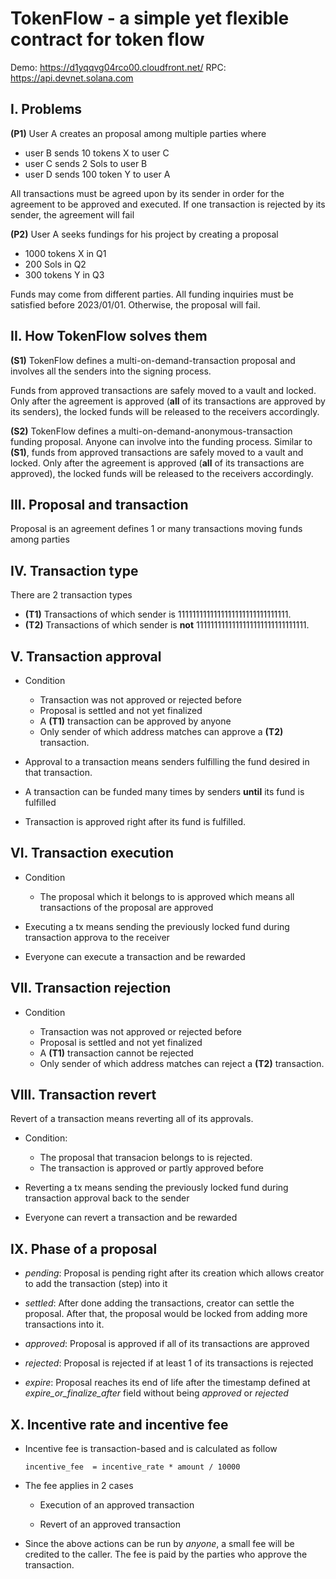 # TokenFlow - a simple yet flexible contract for token flow

Demo: https://d1yqqvg04rco00.cloudfront.net/
RPC: https://api.devnet.solana.com

## I. Problems

**(P1)** User A creates an proposal among multiple parties where

- user B sends 10 tokens X to user C
- user C sends 2 Sols to user B
- user D sends 100 token Y to user A

All transactions must be agreed upon by its sender in order for the agreement to be approved and executed. If one transaction is rejected by its sender, the agreement will fail

**(P2)** User A seeks fundings for his project by creating a proposal

- 1000 tokens X in Q1
- 200 Sols in Q2
- 300 tokens Y in Q3

Funds may come from different parties. All funding inquiries must be satisfied before 2023/01/01. Otherwise, the proposal will fail.

## II. How TokenFlow solves them

**(S1)** TokenFlow defines a multi-on-demand-transaction proposal and involves all the senders into the signing process.

Funds from approved transactions are safely moved to a vault and locked. Only after the agreement is approved (**all** of its transactions are approved by its senders), the locked funds will be released to the receivers accordingly.

**(S2)** TokenFlow defines a multi-on-demand-anonymous-transaction funding proposal. Anyone can involve into the funding process. Similar to **(S1)**, funds from approved transactions are safely moved to a vault and locked. Only after the agreement is approved (**all** of its transactions are approved), the locked funds will be released to the receivers accordingly.

## III. Proposal and transaction

Proposal is an agreement defines 1 or many transactions moving funds among parties

## IV. Transaction type

There are 2 transaction types

- **(T1)** Transactions of which sender is 1111111111111111111111111111111.
- **(T2)** Transactions of which sender is **not** 1111111111111111111111111111111.

## V. Transaction approval

- Condition

  - Transaction was not approved or rejected before
  - Proposal is settled and not yet finalized
  - A **(T1)** transaction can be approved by anyone
  - Only sender of which address matches can approve a **(T2)** transaction.

- Approval to a transaction means senders fulfilling the fund desired in that transaction.

- A transaction can be funded many times by senders **until** its fund is fulfilled

- Transaction is approved right after its fund is fulfilled.

## VI. Transaction execution

- Condition

  - The proposal which it belongs to is approved which means all transactions of the proposal are approved

- Executing a tx means sending the previously locked fund during transaction approva to the receiver
- Everyone can execute a transaction and be rewarded

## VII. Transaction rejection

- Condition

  - Transaction was not approved or rejected before
  - Proposal is settled and not yet finalized
  - A **(T1)** transaction cannot be rejected
  - Only sender of which address matches can reject a **(T2)** transaction.

## VIII. Transaction revert

Revert of a transaction means reverting all of its approvals.

- Condition:

  - The proposal that transacion belongs to is rejected.
  - The transaction is approved or partly approved before

- Reverting a tx means sending the previously locked fund during transaction approval back to the sender
- Everyone can revert a transaction and be rewarded

## IX. Phase of a proposal

- _pending_: Proposal is pending right after its creation which allows creator to add the transaction (step) into it

- _settled_: After done adding the transactions, creator can settle the proposal. After that, the proposal would be locked from adding more transactions into it.

- _approved_: Proposal is approved if all of its transactions are approved

- _rejected_: Proposal is rejected if at least 1 of its transactions is rejected

- _expire_: Proposal reaches its end of life after the timestamp defined at _expire_or_finalize_after_ field without being _approved_ or _rejected_

## X. Incentive rate and incentive fee

- Incentive fee is transaction-based and is calculated as follow

  `incentive_fee  = incentive_rate * amount / 10000`

- The fee applies in 2 cases

  - Execution of an approved transaction

  - Revert of an approved transaction

- Since the above actions can be run by _anyone_, a small fee will be credited to the caller. The fee is paid by the parties who approve the transaction.
